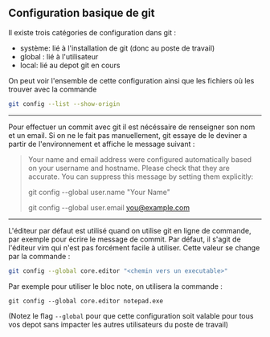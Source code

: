 ## Configuration basique de git

Il existe trois catégories de configuration dans git : 
* système: lié à l'installation de git (donc au poste de travail)
* global : lié à l'utilisateur
* local: lié au depot git en cours

On peut voir l'ensemble de cette configuration ainsi que les fichiers où les trouver avec la commande

```sh
git config --list --show-origin
```

---

Pour effectuer un commit avec git il est nécéssaire de renseigner son nom et un email. Si on ne le fait pas manuellement, git essaye de le deviner a partir de l'environnement et affiche le message suivant :
> Your name and email address were configured automatically based
on your username and hostname. Please check that they are accurate.
>You can suppress this message by setting them explicitly:
>
>   git config --global user.name "Your Name"
> 
>    git config --global user.email you@example.com

---

L'éditeur par défaut est utilisé quand on utilise git en ligne de commande, par exemple pour écrire le message de commit. Par défaut, il s'agit de l'éditeur vim qui n'est pas forcément facile à utiliser. 
Cette valeur se change par la commande : 

```sh
git config --global core.editor "<chemin vers un executable>"
```

Par exemple pour utiliser le bloc note, on utilisera la commande :

```
git config --global core.editor notepad.exe
```

(Notez le flag `--global` pour que cette configuration soit valable pour tous vos depot sans impacter les autres utilisateurs du poste de travail)

